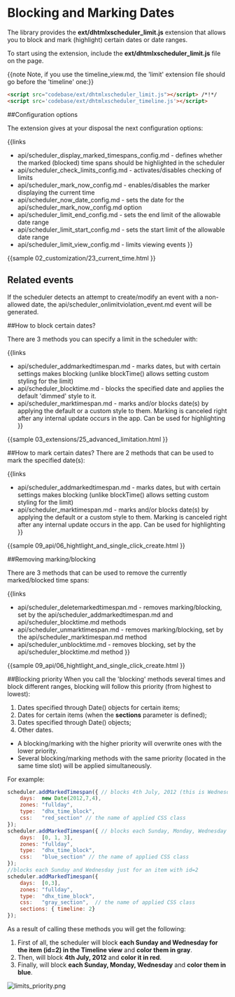 Blocking and Marking Dates
==============

The library provides the **ext/dhtmlxscheduler_limit.js** extension that allows you to block and mark (highlight) certain dates or date ranges.

To start using the extension, include the **ext/dhtmlxscheduler_limit.js** file on the page. 

{{note Note, if you use the timeline_view.md, the 'limit' extension file should go before the 'timeline' one:}}

~~~html
<script src="codebase/ext/dhtmlxscheduler_limit.js"></script> /*!*/
<script src='codebase/ext/dhtmlxscheduler_timeline.js'></script> 
~~~


##Configuration options

The extension gives at your disposal the next configuration options:

{{links
- api/scheduler_display_marked_timespans_config.md - defines whether the marked (blocked) time spans should be highlighted in the scheduler
- api/scheduler_check_limits_config.md - activates/disables checking of limits
- api/scheduler_mark_now_config.md - enables/disables the marker displaying the current time
- api/scheduler_now_date_config.md - sets the date for the api/scheduler_mark_now_config.md option
- api/scheduler_limit_end_config.md - sets the end limit of the allowable date range
- api/scheduler_limit_start_config.md - sets the start limit of the allowable date range
- api/scheduler_limit_view_config.md - limits viewing events
}}

{{sample
	02_customization/23_current_time.html
}}

## Related events 

If the scheduler detects an attempt to create/modify an event with a non-allowed date, the api/scheduler_onlimitviolation_event.md event will be generated.

##How to block certain dates?

There are 3 methods you can specify a limit in the scheduler with:

{{links
- api/scheduler_addmarkedtimespan.md - marks dates, but with certain settings makes blocking (unlike blockTime() allows setting custom styling for the limit)
- api/scheduler_blocktime.md - blocks the specified date and applies the default 'dimmed' style to it.
- api/scheduler_marktimespan.md - marks and/or blocks date(s) by applying the default or a custom style to them. Marking is canceled right after any internal update occurs in the app. Can be used for highlighting
}}

{{sample
	03_extensions/25_advanced_limitation.html
}}

##How to mark certain dates?
There are 2 methods that can be used to mark the specified date(s):


{{links
- api/scheduler_addmarkedtimespan.md - marks dates, but with certain settings makes blocking (unlike blockTime() allows setting custom styling for the limit)
- api/scheduler_marktimespan.md - marks and/or blocks date(s) by applying the default or a custom style to them. Marking is canceled right after any internal update occurs in the app. Can be used for highlighting
}}

{{sample
	09_api/06_hightlight_and_single_click_create.html
}}

##Removing marking/blocking

There are 3 methods that can be used to remove the currently marked/blocked time spans:

{{links
- api/scheduler_deletemarkedtimespan.md - removes marking/blocking, set by the api/scheduler_addmarkedtimespan.md and api/scheduler_blocktime.md methods
- api/scheduler_unmarktimespan.md - removes marking/blocking, set by the api/scheduler_marktimespan.md method
- api/scheduler_unblocktime.md - removes blocking, set by the api/scheduler_blocktime.md method
}}

{{sample
	09_api/06_hightlight_and_single_click_create.html
}}

##Blocking priority
When you call the 'blocking' methods several times and block different ranges, blocking will follow this priority (from highest to lowest):


1.  Dates specified through Date() objects for certain items;
2.  Dates for certain items (when the **sections** parameter is defined);
3.  Dates specified through Date() objects;
4.  Other dates.

- A blocking/marking with the higher priority will overwrite ones with the lower priority. 
- Several blocking/marking methods with the same priority (located in the same time slot) will be applied simultaneously.

For example:


~~~js
scheduler.addMarkedTimespan({ // blocks 4th July, 2012 (this is Wednesday).
	days:  new Date(2012,7,4),
	zones: "fullday", 
	type:  "dhx_time_block",
	css:   "red_section" // the name of applied CSS class
});
scheduler.addMarkedTimespan({ // blocks each Sunday, Monday, Wednesday
	days:  [0, 1, 3], 
	zones: "fullday",
	type:  "dhx_time_block", 
	css:   "blue_section" // the name of applied CSS class
});
//blocks each Sunday and Wednesday just for an item with id=2 
scheduler.addMarkedTimespan({  
    days:  [0,3], 
	zones: "fullday",
	type:  "dhx_time_block", 
	css:   "gray_section",  // the name of applied CSS class
	sections: { timeline: 2} 
});

~~~


As a result of calling these methods you will get the following:


1.  First of all, the scheduler will block **each Sunday and Wednesday for the item (id=2) in the Timeline view** and **color them in gray**.
2.  Then, will block **4th July, 2012** and **color it in red**.
3.  Finally, will block **each Sunday, Monday, Wednesday** and **color them in blue**.

![limits_priority.png](limits_priority.png)